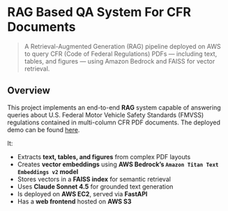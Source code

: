 # RAG Based QA System For CFR Documents

> A Retrieval-Augmented Generation (RAG) pipeline deployed on AWS to query CFR (Code of Federal Regulations) PDFs — including text, tables, and figures — using Amazon Bedrock and FAISS for vector retrieval.

## Overview

This project implements an end-to-end **RAG** system capable of answering queries about U.S. Federal Motor Vehicle Safety Standards (FMVSS) regulations contained in multi-column CFR PDF documents. The deployed demo can be found [here](http://certbuddy-rag-ui.s3-website.us-east-2.amazonaws.com/).

It:
- Extracts **text, tables, and figures** from complex PDF layouts  
- Creates **vector embeddings** using **AWS Bedrock’s `Amazon Titan Text Embeddings v2` model**  
- Stores vectors in a **FAISS index** for semantic retrieval  
- Uses **Claude Sonnet 4.5** for grounded text generation  
- Is deployed on **AWS EC2**, served via **FastAPI**  
- Has a **web frontend** hosted on **AWS S3**  
